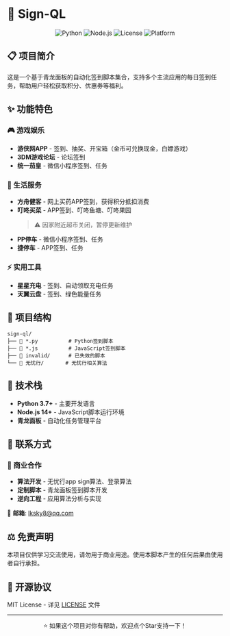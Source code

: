 # 🎯 Sign-QL

<p align="center">
  <img src="https://img.shields.io/badge/Python-3.7+-blue.svg" alt="Python">
  <img src="https://img.shields.io/badge/Node.js-14+-green.svg" alt="Node.js">
  <img src="https://img.shields.io/badge/License-MIT-yellow.svg" alt="License">
  <img src="https://img.shields.io/badge/Platform-青龙面板-orange.svg" alt="Platform">
</p>

## 📋 项目简介

这是一个基于青龙面板的自动化签到脚本集合，支持多个主流应用的每日签到任务，帮助用户轻松获取积分、优惠券等福利。

## ✨ 功能特色

### 🎮 游戏娱乐
- **游侠网APP** - 签到、抽奖、开宝箱（金币可兑换现金，白嫖游戏）
- **3DM游戏论坛** - 论坛签到
- **统一茄皇** - 微信小程序签到、任务

### 🛒 生活服务
- **方舟健客** - 网上买药APP签到，获得积分抵扣消费
- **叮咚买菜** - APP签到、叮咚鱼塘、叮咚果园
  > ⚠️ 因家附近超市关闭，暂停更新维护
- **PP停车** - 微信小程序签到、任务
- **捷停车** - APP签到、任务

### ⚡ 实用工具
- **星星充电** - 签到、自动领取充电任务
- **天翼云盘** - 签到、绿色能量任务

## 📁 项目结构

```
sign-ql/
├── 📄 *.py          # Python签到脚本
├── 📄 *.js          # JavaScript签到脚本
├── 📁 invalid/      # 已失效的脚本
└── 📁 无忧行/       # 无忧行相关算法
```

## 🔧 技术栈

- **Python 3.7+** - 主要开发语言
- **Node.js 14+** - JavaScript脚本运行环境
- **青龙面板** - 自动化任务管理平台

## 📧 联系方式

### 💼 商业合作
- **算法开发** - 无忧行app sign算法、登录算法
- **定制脚本** - 青龙面板签到脚本开发
- **逆向工程** - 应用算法分析与实现

📮 **邮箱**: lksky8@qq.com

## ⚖️ 免责声明

本项目仅供学习交流使用，请勿用于商业用途。使用本脚本产生的任何后果由使用者自行承担。

## 📄 开源协议

MIT License - 详见 [LICENSE](LICENSE) 文件

---

<p align="center">
  ⭐ 如果这个项目对你有帮助，欢迎点个Star支持一下！
</p>

